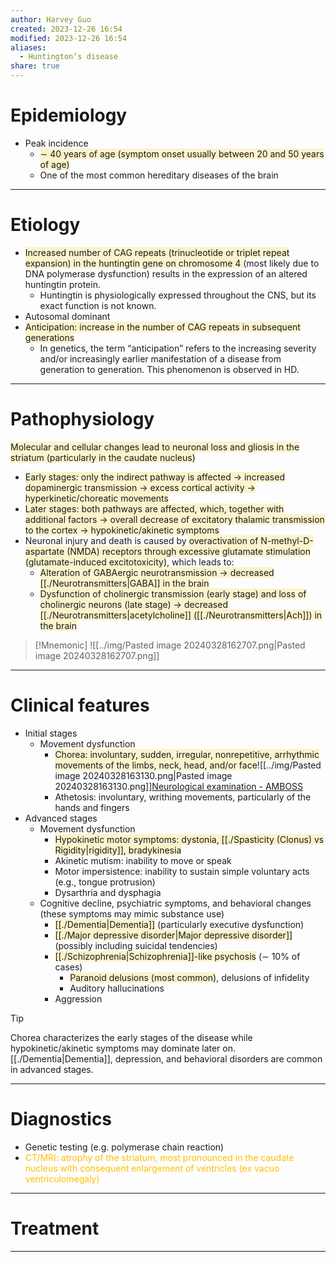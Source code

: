 ```yaml
---
author: Harvey Guo
created: 2023-12-26 16:54
modified: 2023-12-26 16:54
aliases:
  - Huntington‘s disease
share: true
---
```

# Epidemiology
- Peak incidence
	- <span style="background:rgba(240, 200, 0, 0.2)">∼ 40 years of age (symptom onset usually between 20 and 50 years of age)</span>
	- One of the most common hereditary diseases of the brain

---
# Etiology
- <span style="background:rgba(240, 200, 0, 0.2)">Increased number of CAG repeats (trinucleotide or triplet repeat expansion) in the huntingtin gene on chromosome 4 </span>(most likely due to DNA polymerase dysfunction) results in the expression of an altered huntingtin protein.
	- Huntingtin is physiologically expressed throughout the CNS, but its exact function is not known.
- Autosomal dominant
- <span style="background:rgba(240, 200, 0, 0.2)">Anticipation: increase in the number of CAG repeats in subsequent generations</span>
	- In genetics, the term “anticipation” refers to the increasing severity and/or increasingly earlier manifestation of a disease from generation to generation. This phenomenon is observed in HD.

---
# Pathophysiology
<span style="background:rgba(240, 200, 0, 0.2)">Molecular and cellular changes lead to neuronal loss and gliosis in the striatum (particularly in the caudate nucleus)</span>
- <span style="background:rgba(240, 200, 0, 0.2)">Early stages: only the indirect pathway is affected → increased dopaminergic transmission → excess cortical activity → hyperkinetic/choreatic movements</span>
- <span style="background:rgba(240, 200, 0, 0.2)">Later stages: both pathways are affected, which, together with additional factors → overall decrease of excitatory thalamic transmission to the cortex → hypokinetic/akinetic symptoms</span>
- Neuronal injury and death is caused by <span style="background:rgba(240, 200, 0, 0.2)">overactivation of N-methyl-D-aspartate (NMDA) receptors through excessive glutamate stimulation (glutamate-induced excitotoxicity)</span>, which leads to:
	- <span style="background:rgba(240, 200, 0, 0.2)">Alteration of GABAergic neurotransmission → decreased [[./Neurotransmitters|GABA]] in the brain</span>
	- <span style="background:rgba(240, 200, 0, 0.2)">Dysfunction of cholinergic transmission (early stage) and loss of cholinergic neurons (late stage) → decreased [[./Neurotransmitters|acetylcholine]] ([[./Neurotransmitters|Ach]]) in the brain</span>

>[!Mnemonic] 
>![[../img/Pasted image 20240328162707.png|Pasted image 20240328162707.png]]

---
# Clinical features
- Initial stages
	- Movement dysfunction
		- <span style="background:rgba(240, 200, 0, 0.2)">Chorea: involuntary, sudden, irregular, nonrepetitive, arrhythmic movements of the limbs, neck, head, and/or face</span>![[../img/Pasted image 20240328163130.png|Pasted image 20240328163130.png]][Neurological examination - AMBOSS](https://next.amboss.com/us/article/o500Og?q=Chorea#Z97d19ec1299d17fc7b63b0eb80ab9b1e)
		- Athetosis: involuntary, writhing movements, particularly of the hands and fingers
- Advanced stages
	- Movement dysfunction
		- <span style="background:rgba(240, 200, 0, 0.2)">Hypokinetic motor symptoms: dystonia, [[./Spasticity (Clonus) vs Rigidity|rigidity]], bradykinesia </span>
		- Akinetic mutism: inability to move or speak
		- Motor impersistence: inability to sustain simple voluntary acts (e.g., tongue protrusion)
		- Dysarthria and dysphagia
	- Cognitive decline, psychiatric symptoms, and behavioral changes (these symptoms may mimic substance use)
		- <span style="background:rgba(240, 200, 0, 0.2)">[[./Dementia|Dementia]]</span> (particularly executive dysfunction)
		- <span style="background:rgba(240, 200, 0, 0.2)">[[./Major depressive disorder|Major depressive disorder]]</span> (possibly including suicidal tendencies)
		- <span style="background:rgba(240, 200, 0, 0.2)">[[./Schizophrenia|Schizophrenia]]-like psychosis</span> (∼ 10% of cases)
			- <span style="background:rgba(240, 200, 0, 0.2)">Paranoid delusions (most common)</span>, delusions of infidelity
			- Auditory hallucinations
		- Aggression

>[!tip] 
>Chorea characterizes the early stages of the disease while hypokinetic/akinetic symptoms may dominate later on. [[./Dementia|Dementia]], depression, and behavioral disorders are common in advanced stages.

---
# Diagnostics
- Genetic testing (e.g. polymerase chain reaction)
- <font color="#ffc000">CT/MRI: atrophy of the striatum, most pronounced in the caudate nucleus with consequent enlargement of ventricles (ex vacuo ventriculomegaly)</font>

---
# Treatment


---
